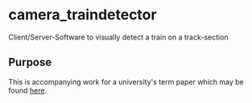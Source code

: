 camera_traindetector
====================

Client/Server-Software to visually detect a train on a track-section


Purpose
-------
This is accompanying work for a university's term paper which may be found [here](http://nbn-resolving.de/urn:nbn:de:bsz:14-qucosa-126862).
